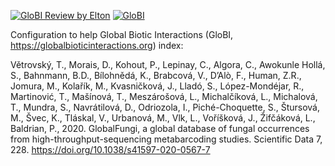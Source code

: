 [![GloBI Review by Elton](../../actions/workflows/review.yml/badge.svg)](../../actions/workflows/review.yml) [![GloBI](https://api.globalbioticinteractions.org/interaction.svg?accordingTo=globi:globalbioticinteractions/globalfungi&refutes=true&refutes=false)](https://globalbioticinteractions.org/?accordingTo=globi:globalbioticinteractions/globalfungi)

Configuration to help Global Biotic Interactions (GloBI, https://globalbioticinteractions.org) index: 

Větrovský, T., Morais, D., Kohout, P., Lepinay, C., Algora, C., Awokunle Hollá, S., Bahnmann, B.D., Bílohnědá, K., Brabcová, V., D’Alò, F., Human, Z.R., Jomura, M., Kolařík, M., Kvasničková, J., Lladó, S., López-Mondéjar, R., Martinović, T., Mašínová, T., Meszárošová, L., Michalčíková, L., Michalová, T., Mundra, S., Navrátilová, D., Odriozola, I., Piché-Choquette, S., Štursová, M., Švec, K., Tláskal, V., Urbanová, M., Vlk, L., Voříšková, J., Žifčáková, L., Baldrian, P., 2020. GlobalFungi, a global database of fungal occurrences from high-throughput-sequencing metabarcoding studies. Scientific Data 7, 228. https://doi.org/10.1038/s41597-020-0567-7
